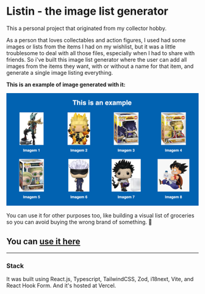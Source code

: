 # Listin - the image list generator

This a personal project that originated from my collector hobby.

As a person that loves collectables and action figures, I used had some images or lists from the items I had on my wishlist, but it was a little troublesome to deal with all those files, especially when I had to share with friends. So i've built this image list generator where the user can add all images from the items they want, with or without a name for that item, and generate a single image listing everything.

**This is an example of image generated with it:**

![Image list example](src/assets/example.jpg?raw=true 'Image list example')

You can use it for other purposes too, like building a visual list of groceries so you can avoid buying the wrong brand of something. 🤣

## You can [use it here](listin-img.vercel.app)

---

### Stack

It was built using React.js, Typescript, TailwindCSS, Zod, i18next, Vite, and React Hook Form. And it's hosted at Vercel.
